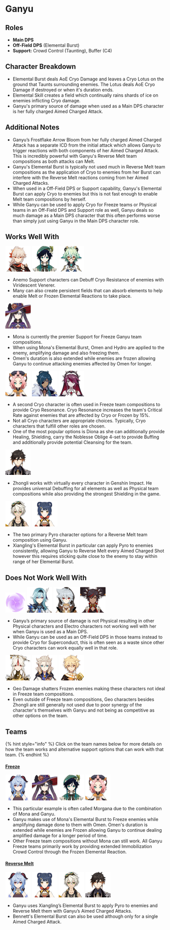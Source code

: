 # Ganyu

## **Roles**

* **Main DPS**
* **Off-Field DPS** \(Elemental Burst\)
* **Support:** Crowd Control \(Taunting\), Buffer \(C4\)

## **Character Breakdown**

* Elemental Burst deals AoE Cryo Damage and leaves a Cryo Lotus on the ground that Taunts surrounding enemies. The Lotus deals AoE Cryo Damage if destroyed or when it's duration ends.
* Elemental Skill creates a field which continually rains shards of ice on enemies inflicting Cryo damage.
* Ganyu's primary source of damage when used as a Main DPS character is her fully charged Aimed Charged Attack.

## **Additional Notes**

* Ganyu’s Frostflake Arrow Bloom from her fully charged Aimed Charged Attack has a separate ICD from the initial attack which allows Ganyu to trigger reactions with both components of her Aimed Charged Attack. This is incredibly powerful with Ganyu's Reverse Melt team compositions as both attacks can Melt.
* Ganyu's Elemental Burst is typically not used much in Reverse Melt team compositions as the application of Cryo to enemies from her Burst can interfere with the Reverse Melt reactions coming from her Aimed Charged Attacks.
* When used in a Off-Field DPS or Support capability, Ganyu's Elemental Burst can apply Cryo to enemies but this is not fast enough to enable Melt team compositions by herself.
* While Ganyu can be used to apply Cryo for Freeze teams or Physical teams in an Off-Field DPS and Support role as well, Ganyu deals so much damage as a Main DPS character that this often performs worse than simply just using Ganyu in the Main DPS character role.

## Works Well With

![](../../.gitbook/assets/ui_avataricon_kazuha.png) ![](../../.gitbook/assets/ui_avataricon_venti.png) ![](../../.gitbook/assets/ui_avataricon_sucrose.png) 

* Anemo Support characters can Debuff Cryo Resistance of enemies with Viridescent Venerer.
* Many can also create persistent fields that can absorb elements to help enable Melt or Frozen Elemental Reactions to take place.

![](../../.gitbook/assets/ui_avataricon_mona.png) 

* Mona is currently the premier Support for Freeze Ganyu team compositions. 
* When using Mona's Elemental Burst, Omen and Hydro are applied to the enemy, amplifying damage and also freezing them. 
* Omen's duration is also extended while enemies are frozen allowing Ganyu to continue attacking enemies affected by Omen for longer.

![](../../.gitbook/assets/ui_avataricon_diona.png) ![](../../.gitbook/assets/ui_avataricon_kaeya.png) ![](../../.gitbook/assets/ui_avataricon_rosaria.png) 

* A second Cryo character is often used in Freeze team compositions to provide Cryo Resonance. Cryo Resonance increases the team's Critical Rate against enemies that are affected by Cryo or Frozen by 15%.
* Not all Cryo characters are appropriate choices. Typically, Cryo characters that fulfill other roles are chosen.
* One of the most popular options is Diona as she can additionally provide Healing, Shielding, carry the Noblesse Oblige 4-set to provide Buffing and additionally provide potential Cleansing for the team.

![](../../.gitbook/assets/ui_avataricon_zhongli.png) 

* Zhongli works with virtually every character in Genshin Impact. He provides universal Debuffing for all elements as well as Physical team compositions while also providing the strongest Shielding in the game.

![](../../.gitbook/assets/ui_avataricon_bennett.png) ![](../../.gitbook/assets/ui_avataricon_xiangling.png) 

* The two primary Pyro character options for a Reverse Melt team composition using Ganyu.
* Xiangling's Elemental Burst in particular can apply Pyro to enemies consistently, allowing Ganyu to Reverse Melt every Aimed Charged Shot however this requires sticking quite close to the enemy to stay within range of her Elemental Burst.

## Does Not Work Well With

![](../../.gitbook/assets/element_electro.webp) ![](../../.gitbook/assets/ui_avataricon_eula.png) ![](../../.gitbook/assets/ui_avataricon_razor.png) ![](../../.gitbook/assets/ui_avataricon_xinyan.png) 

* Ganyu’s primary source of damage is not Physical resulting in other Physical characters and Electro characters not working well with her when Ganyu is used as a Main DPS.
* While Ganyu can be used as an Off-Field DPS in those teams instead to provide Cryo for Superconduct, this is often seen as a waste since other Cryo characters can work equally well in that role.

![](../../.gitbook/assets/ui_avataricon_ningguang.png) ![](../../.gitbook/assets/ui_avataricon_albedo.png) ![](../../.gitbook/assets/ui_avataricon_aether_geo.png) 

* Geo Damage shatters Frozen enemies making these characters not ideal in Freeze team compositions.
* Even outside of Freeze team compositions, Geo characters besides Zhongli are still generally not used due to poor synergy of the character's themselves with Ganyu and not being as competitive as other options on the team.

## Teams

{% hint style="info" %}
Click on the team names below for more details on how the team works and alternative support options that can work with that team.
{% endhint %}

#### [Freeze](../../teams/freeze.md)

![](../../.gitbook/assets/ui_avataricon_ganyu.png) ![](../../.gitbook/assets/ui_avataricon_mona.png) ![](../../.gitbook/assets/ui_avataricon_venti.png) ![](../../.gitbook/assets/ui_avataricon_diona.png) 

* This particular example is often called Morgana due to the combination of Mona and Ganyu.
* Ganyu makes use of Mona's Elemental Burst to Freeze enemies while amplifying damage done to them with Omen. Omen's duration is extended while enemies are Frozen allowing Ganyu to continue dealing amplified damage for a longer period of time.
* Other Freeze team compositions without Mona can still work. All Ganyu Freeze teams primarily work by providing extended Immobilization Crowd Control through the Frozen Elemental Reaction.

#### [Reverse Melt](../../teams/reverse-melt.md)

![](../../.gitbook/assets/ui_avataricon_ganyu.png) ![](../../.gitbook/assets/ui_avataricon_xiangling.png) ![](../../.gitbook/assets/ui_avataricon_bennett.png) ![](../../.gitbook/assets/ui_avataricon_zhongli.png) 

* Ganyu uses Xiangling’s Elemental Burst to apply Pyro to enemies and Reverse Melt them with Ganyu’s Aimed Charged Attacks.
* Bennett's Elemental Burst can also be used although only for a single Aimed Charged Attack.

